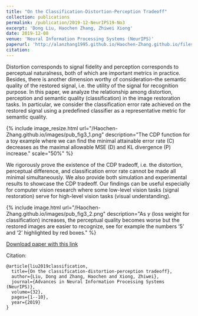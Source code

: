 ```yaml
---
title: "On the Classification-Distortion-Perception Tradeoff"
collection: publications
permalink: /publication/2019-12-NeurIPS19-No3
excerpt: 'Dong Liu, Haochen Zhang, Zhiwei Xiong'
date: 2019-12-08
venue: 'Neural Information Processing Systems (NeurIPS)'
paperurl: 'http://alanzhang1995.github.io/Haochen-Zhang.github.io/files/NeurIPS-2019-on-the-classification-distortion-perception-tradeoff-Paper.pdf'
citation: 
---
```


Distortion corresponds to signal fidelity and perception corresponds to perceptual naturalness, both of which are important metrics in practice. Besides, there is another dimension worthy of consideration–the semantic quality of the restored signal, i.e. the utility of the signal for recognition purpose. 
In this paper, we analyze the relationship among distortion, perception and semantic quality (classification) in the image restoration tasks. In particular, we consider the classification error rate achieved on the restored signal using a predefined classifier as a representative metric for semantic quality. 

{% include image_resize.html url="/Haochen-Zhang.github.io/images/pub_fig3_1.png" description="The CDP function for a toy example where we can find the minimal attainable error rate (C) decreases as the maximal allowable MSE (D) and KL divergence (P) increase." scale="50%" %}

We rigorously prove the existence of the CDP tradeoff, i.e. the distortion, perceptual difference, and classification error rate cannot be made all minimal simultaneously. We also provide both simulation and experimental results to showcase the CDP tradeoff. Our findings can be useful especially for computer vision research where some low-level vision tasks (signal restoration) serve for high-level vision tasks (visual understanding).

{% include image.html url="/Haochen-Zhang.github.io/images/pub_fig3_2.png" description="As $\gamma$ (loss weight for classification) increases, the perceptual quality becomes worse but the restored images are easier to recognize, see for example the numbers ‘5’ and ‘2’ highlighted by red boxes." %}

[Download paper with this link](https://papers.nips.cc/paper/2019/file/6c29793a140a811d0c45ce03c1c93a28-Paper.pdf)

Citation: 
```
@article{liu2019classification,
  title={On the classification-distortion-perception tradeoff},
  author={Liu, Dong and Zhang, Haochen and Xiong, Zhiwei},
  journal={Advances in Neural Information Processing Systems (NeurIPS)},
  volume={32},
  pages={1--10},
  year={2019}
}
```
